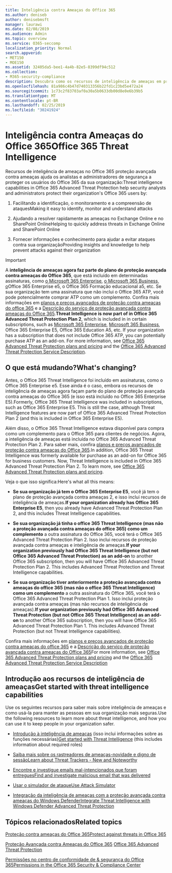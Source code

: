 ```yaml
---
title: Inteligência contra Ameaças do Office 365
ms.author: deniseb
author: denisebmsft
manager: laurawi
ms.date: 02/08/2019
ms.audience: Admin
ms.topic: overview
ms.service: O365-seccomp
localization_priority: Normal
search.appverid:
- MET150
- MOE150
ms.assetid: 32405da5-bee1-4a4b-82e5-8399df94c512
ms.collection:
- M365-security-compliance
description: Descubra como os recursos de inteligência de ameaças em proteção avançada contra ameaças podem ajudá-lo a Pesquisar ameaças em relação à sua organização, responder a malware, phishing e outros ataques que o Office 365 detectou em seu nome e Pesquisar indicadores de ameaça.
ms.openlocfilehash: 81a986c4b47d740313356b22fd1c23bd5e472a24
ms.sourcegitcommit: 1c73c2f83703af0a30a5b0633db00d8e0e6b39b5
ms.translationtype: MT
ms.contentlocale: pt-BR
ms.lasthandoff: 02/25/2019
ms.locfileid: "30241924"
---
```

# <a name="office-365-threat-intelligence"></a><span data-ttu-id="e8d6b-103">Inteligência contra Ameaças do Office 365</span><span class="sxs-lookup"><span data-stu-id="e8d6b-103">Office 365 Threat Intelligence</span></span>

<span data-ttu-id="e8d6b-104">Recursos de inteligência de ameaças no Office 365 proteção avançada contra ameaças ajuda os analistas e administradores de segurança a proteger os usuários do Office 365 da sua organização:</span><span class="sxs-lookup"><span data-stu-id="e8d6b-104">Threat intelligence capabilities in Office 365 Advanced Threat Protection help security analysts and administrators protect their organization's Office 365 users by:</span></span>
  
1. <span data-ttu-id="e8d6b-105">Facilitando a identificação, o monitoramento e a compreensão de ataques</span><span class="sxs-lookup"><span data-stu-id="e8d6b-105">Making it easy to identify, monitor and understand attacks</span></span>
    
2. <span data-ttu-id="e8d6b-106">Ajudando a resolver rapidamente as ameaças no Exchange Online e no SharePoint Online</span><span class="sxs-lookup"><span data-stu-id="e8d6b-106">Helping to quickly address threats in Exchange Online and SharePoint Online</span></span>
    
3. <span data-ttu-id="e8d6b-107">Fornecer informações e conhecimento para ajudar a evitar ataques contra sua organização</span><span class="sxs-lookup"><span data-stu-id="e8d6b-107">Providing insights and knowledge to help prevent attacks against their organization</span></span>
    
> [!IMPORTANT]
> <span data-ttu-id="e8d6b-p101">A **inteligência de ameaças agora faz parte do plano de proteção avançada contra ameaças do Office 365**, que está incluído em determinadas assinaturas, como [o Microsoft 365 Enterprise](https://www.microsoft.com/microsoft-365/enterprise/home), [o Microsoft 365 Business, o](https://www.microsoft.com/microsoft-365/business)Office 365 Enterprise e5, o Office 365 Formação educacional a5, etc. Se sua organização tem uma assinatura que não inclui o Office 365 ATP, você pode potencialmente comprar ATP como um complemento. Confira mais informações em [planos e preços avançados de proteção contra ameaças do office 365](https://products.office.com/exchange/advance-threat-protection) e a [Descrição do serviço de proteção avançada contra ameaças do Office 365](https://docs.microsoft.com/en-us/office365/servicedescriptions/office-365-advanced-threat-protection-service-description#whats-new-in-office-365-advanced-threat-protection-atp).</span><span class="sxs-lookup"><span data-stu-id="e8d6b-p101">**Threat Intelligence is now part of in Office 365 Advanced Threat Protection Plan 2**, which is included in in certain subscriptions, such as [Microsoft 365 Enterprise](https://www.microsoft.com/microsoft-365/enterprise/home), [Microsoft 365 Business](https://www.microsoft.com/microsoft-365/business), Office 365 Enterprise E5, Office 365 Education A5, etc. If your organization has a subscription that does not include Office 365 ATP, you can potentially purchase ATP as an add-on. For more information, see [Office 365 Advanced Threat Protection plans and pricing](https://products.office.com/exchange/advance-threat-protection) and the [Office 365 Advanced Threat Protection Service Description](https://docs.microsoft.com/en-us/office365/servicedescriptions/office-365-advanced-threat-protection-service-description#whats-new-in-office-365-advanced-threat-protection-atp).</span></span> 
  
## <a name="whats-changing"></a><span data-ttu-id="e8d6b-110">O que está mudando?</span><span class="sxs-lookup"><span data-stu-id="e8d6b-110">What's changing?</span></span>

<span data-ttu-id="e8d6b-p102">Antes, o Office 365 Threat Intelligence foi incluído em assinaturas, como o Office 365 Enterprise e5. Esse ainda é o caso, embora os recursos de inteligência de ameaças agora façam parte do plano de proteção avançada contra ameaças do Office 365 (e isso está incluído no Office 365 Enterprise E5).</span><span class="sxs-lookup"><span data-stu-id="e8d6b-p102">Formerly, Office 365 Threat Intelligence was included in subscriptions, such as Office 365 Enterprise E5. This is still the case, although Threat Intelligence features are now part of Office 365 Advanced Threat Protection Plan 2 (and this is included in Office 365 Enterprise E5).</span></span> 

<span data-ttu-id="e8d6b-p103">Além disso, o Office 365 Threat Intelligence estava disponível para compra como um complemento para o Office 365 para clientes de negócios. Agora, a inteligência de ameaças está incluída no Office 365 Advanced Threat Protection Plan 2. Para saber mais, confira [planos e preços avançados de proteção contra ameaças do Office 365](https://products.office.com/exchange/advance-threat-protection).</span><span class="sxs-lookup"><span data-stu-id="e8d6b-p103">In addition, Office 365 Threat Intelligence was formerly available for purchase as an add-on for Office 365 for business customers. Now, Threat Intelligence is included in Office 365 Advanced Threat Protection Plan 2. To learn more, see [Office 365 Advanced Threat Protection plans and pricing](https://products.office.com/exchange/advance-threat-protection).</span></span>

<span data-ttu-id="e8d6b-116">Veja o que isso significa:</span><span class="sxs-lookup"><span data-stu-id="e8d6b-116">Here's what all this means:</span></span>

- <span data-ttu-id="e8d6b-117">**Se sua organização já tem o Office 365 Enterprise E5**, você já tem o plano de proteção avançada contra ameaças 2, e isso inclui recursos de inteligência de ameaças.</span><span class="sxs-lookup"><span data-stu-id="e8d6b-117">**If your organization already has Office 365 Enterprise E5**, then you already have Advanced Threat Protection Plan 2, and this includes Threat Intelligence capabilities.</span></span>

- <span data-ttu-id="e8d6b-p104">**Se sua organização já tinha o office 365 Threat Intelligence (mas não a proteção avançada contra ameaças do office 365) como um complemento** a outra assinatura do Office 365, você terá o Office 365 Advanced Threat Protection Plan 2. Isso inclui recursos de proteção avançada contra ameaças e inteligência de ameaças.</span><span class="sxs-lookup"><span data-stu-id="e8d6b-p104">**If your organization previously had Office 365 Threat Intelligence (but not Office 365 Advanced Threat Protection) as an add-on** to another Office 365 subscription, then you will have Office 365 Advanced Threat Protection Plan 2. This includes Advanced Threat Protection and Threat Intelligence capabilities.</span></span> 

- <span data-ttu-id="e8d6b-p105">**Se sua organização tiver anteriormente a proteção avançada contra ameaças do office 365 (mas não o office 365 Threat Intelligence) como um complemento** a outra assinatura do Office 365, você terá o Office 365 Advanced Threat Protection Plan 1. Isso inclui proteção avançada contra ameaças (mas não recursos de inteligência de ameaças).</span><span class="sxs-lookup"><span data-stu-id="e8d6b-p105">**If your organization previously had Office 365 Advanced Threat Protection (but not Office 365 Threat Intelligence) as an add-on** to another Office 365 subscription, then you will have Office 365 Advanced Threat Protection Plan 1. This includes Advanced Threat Protection (but not Threat Intelligence capabilities).</span></span>

<span data-ttu-id="e8d6b-122">Confira mais informações em [planos e preços avançados de proteção contra ameaças do office 365](https://products.office.com/exchange/advance-threat-protection) e a [Descrição do serviço de proteção avançada contra ameaças do Office 365](https://docs.microsoft.com/en-us/office365/servicedescriptions/office-365-advanced-threat-protection-service-description#whats-new-in-office-365-advanced-threat-protection-atp)</span><span class="sxs-lookup"><span data-stu-id="e8d6b-122">For more information, see [Office 365 Advanced Threat Protection plans and pricing](https://products.office.com/exchange/advance-threat-protection) and the [Office 365 Advanced Threat Protection Service Description](https://docs.microsoft.com/en-us/office365/servicedescriptions/office-365-advanced-threat-protection-service-description#whats-new-in-office-365-advanced-threat-protection-atp)</span></span>

## <a name="get-started-with-threat-intelligence-capabilities"></a><span data-ttu-id="e8d6b-123">Introdução aos recursos de inteligência de ameaças</span><span class="sxs-lookup"><span data-stu-id="e8d6b-123">Get started with threat intelligence capabilities</span></span>

<span data-ttu-id="e8d6b-124">Use os seguintes recursos para saber mais sobre inteligência de ameaças e como usá-la para manter as pessoas em sua organização mais seguras.</span><span class="sxs-lookup"><span data-stu-id="e8d6b-124">Use the following resources to learn more about threat intelligence, and how you can use it to keep people in your organization safer.</span></span>
  
- <span data-ttu-id="e8d6b-125">[Introdução à inteligência de ameaças](get-started-with-ti.md) (isso inclui informações sobre as funções necessárias)</span><span class="sxs-lookup"><span data-stu-id="e8d6b-125">[Get started with Threat Intelligence](get-started-with-ti.md) (this includes information about required roles)</span></span> 
    
- [<span data-ttu-id="e8d6b-126">Saiba mais sobre os rastreadores de ameaças-novidade e digno de sessão</span><span class="sxs-lookup"><span data-stu-id="e8d6b-126">Learn about Threat Trackers - New and Noteworthy</span></span>](threat-trackers.md)
    
- [<span data-ttu-id="e8d6b-127">Encontre e investigue emails mal-intencionados que foram entregues</span><span class="sxs-lookup"><span data-stu-id="e8d6b-127">Find and investigate malicious email that was delivered</span></span>](investigate-malicious-email-that-was-delivered.md)
    
- [<span data-ttu-id="e8d6b-128">Usar o simulador de ataque</span><span class="sxs-lookup"><span data-stu-id="e8d6b-128">Use Attack Simulator</span></span>](attack-simulator.md)
    
- [<span data-ttu-id="e8d6b-129">Integração da inteligência de ameaças com a proteção avançada contra ameaças do Windows Defender</span><span class="sxs-lookup"><span data-stu-id="e8d6b-129">Integrate Threat Intelligence with Windows Defender Advanced Threat Protection</span></span>](integrate-office-365-ti-with-wdatp.md)
    
## <a name="related-topics"></a><span data-ttu-id="e8d6b-130">Tópicos relacionados</span><span class="sxs-lookup"><span data-stu-id="e8d6b-130">Related topics</span></span>

[<span data-ttu-id="e8d6b-131">Proteção contra ameaças do Office 365</span><span class="sxs-lookup"><span data-stu-id="e8d6b-131">Protect against threats in Office 365</span></span>](protect-against-threats.md)
  
<span data-ttu-id="e8d6b-132">[Proteção Avançada contra Ameaças do Office 365](office-365-atp.md) </span><span class="sxs-lookup"><span data-stu-id="e8d6b-132">[Office 365 Advanced Threat Protection](office-365-atp.md)</span></span>
  
[<span data-ttu-id="e8d6b-133">Permissões no centro de conformidade de &amp; segurança do Office 365</span><span class="sxs-lookup"><span data-stu-id="e8d6b-133">Permissions in the Office 365 Security &amp; Compliance Center</span></span>](permissions-in-the-security-and-compliance-center.md)
  

